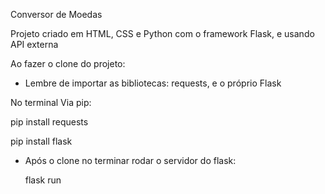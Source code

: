 Conversor de Moedas


Projeto criado em HTML, CSS e Python com o framework Flask, e usando API externa


Ao fazer o clone do projeto:


- Lembre de importar as bibliotecas: requests, e o próprio Flask


No terminal Via pip:


pip install requests


pip install flask


- Após o clone no terminar rodar o servidor do flask:


  flask run

